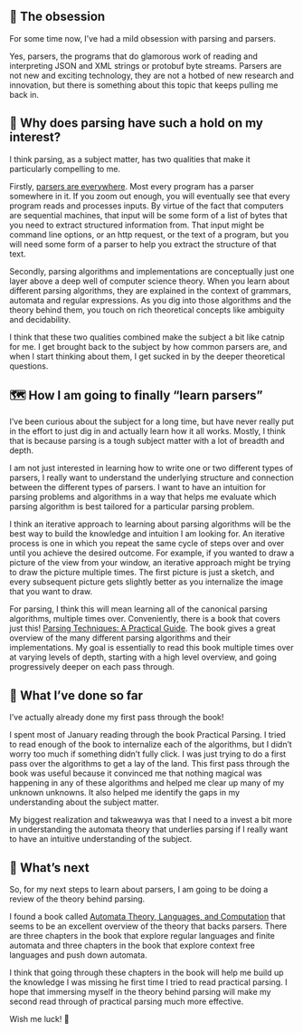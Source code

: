 ## 👀 The obsession

For some time now, I’ve had a mild obsession with parsing and parsers.

Yes, parsers, the programs that do glamorous work of reading and interpreting JSON and XML strings or protobuf byte streams. Parsers are not new and exciting technology, they are not a hotbed of new research and innovation, but there is something about this topic that keeps pulling me back in.

## 🤔 Why does parsing have such a hold on my interest?

I think parsing, as a subject matter, has two qualities that make it particularly compelling to me.

Firstly, [parsers are everywhere](https://beau-carlborg.com/blog/parsers-and-encoders-everywhere.html). Most every program has a parser somewhere in it. If you zoom out enough, you will eventually see that every program reads and processes inputs. By virtue of the fact that computers are sequential machines, that input will be some form of a list of bytes that you need to extract structured information from. That input might be command line options, or an http request, or the text of a program, but you will need some form of a parser to help you extract the structure of that text.

Secondly, parsing algorithms and implementations are conceptually just one layer above a deep well of computer science theory. When you learn about different parsing algorithms, they are explained in the context of grammars, automata and regular expressions. As you dig into those algorithms and the theory behind them, you touch on rich theoretical concepts like ambiguity and decidability.

I think that these two qualities combined make the subject a bit like catnip for me. I get brought back to the subject by how common parsers are, and when I start thinking about them, I get sucked in by the deeper theoretical questions.

## 🗺️ How I am going to finally “learn parsers”

I’ve been curious about the subject for a long time, but have never really put in the effort to just dig in and actually learn how it all works. Mostly, I think that is because parsing is a tough subject matter with a lot of breadth and depth.

I am not just interested in learning how to write one or two different types of parsers, I really want to understand the underlying structure and connection between the different types of parsers. I want to have an intuition for parsing problems and algorithms in a way that helps me evaluate which parsing algorithm is best tailored for a particular parsing problem.

I think an iterative approach to learning about parsing algorithms will be the best way to build the knowledge and intuition I am looking for. An iterative process is one in which you repeat the same cycle of steps over and over until you achieve the desired outcome. For example, if you wanted to draw a picture of the view from your window, an iterative approach might be trying to draw the picture multiple times. The first picture is just a sketch, and every subsequent picture gets slightly better as you internalize the image that you want to draw.

For parsing, I think this will mean learning all of the canonical parsing algorithms, multiple times over. Conveniently, there is a book that covers just this! [Parsing Techniques: A Practical Guide](https://www.amazon.com/Parsing-Techniques-Practical-Monographs-Computer/dp/1441919015). The book gives a great overview of the many different parsing algorithms and their implementations.
My goal is essentially to read this book multiple times over at varying levels of depth, starting with a high level overview, and going progressively deeper on each pass through.

## 🦎 What I’ve done so far

I’ve actually already done my first pass through the book!

I spent most of January reading through the book Practical Parsing. I tried to read enough of the book to internalize each of the algorithms, but I didn’t worry too much if something didn’t fully click. I was just trying to do a first pass over the algorithms to get a lay of the land. This first pass through the book was useful because it convinced me that nothing magical was happening in any of these algorithms and helped me clear up many of my unknown unknowns. It also helped me identify the gaps in my understanding about the subject matter.

My biggest realization and takweawya was that I need to a invest a bit more in understanding the automata theory that underlies parsing if I really want to have an intuitive understanding of the subject.

## 🔭 What’s next

So, for my next steps to learn about parsers, I am going to be doing a review of the theory behind parsing.

I found a book called [Automata Theory, Languages, and Computation](https://www.amazon.com/Introduction-Automata-Theory-Languages-Computation/dp/0321455363/) that seems to be an excellent overview of the theory that backs parsers. There are three chapters in the book that explore regular languages and finite automata and three chapters in the book that explore context free languages and push down automata.

I think that going through these chapters in the book will help me build up the knowledge I was missing he first time I tried to read practical parsing. I hope that immersing myself in the theory behind parsing will make my second read through of practical parsing much more effective.

Wish me luck! 🪩
